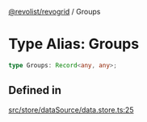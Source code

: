[@revolist/revogrid](README.md) / Groups

# Type Alias: Groups

```ts
type Groups: Record<any, any>;
```

## Defined in

[src/store/dataSource/data.store.ts:25](https://github.com/revolist/revogrid/blob/1d7f63e049242097564b7da6ec33fe3875543951/src/store/dataSource/data.store.ts#L25)
